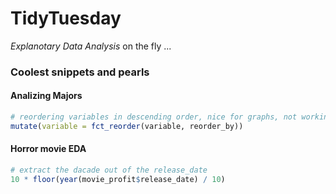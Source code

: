 # TidyTuesday

*Explanotary Data Analysis* on the fly ... 

### Coolest snippets and pearls


#### Analizing Majors

```r
# reordering variables in descending order, nice for graphs, not working if NAs are present
mutate(variable = fct_reorder(variable, reorder_by))
```

#### Horror movie EDA

```r
# extract the dacade out of the release_date
10 * floor(year(movie_profit$release_date) / 10)
```
